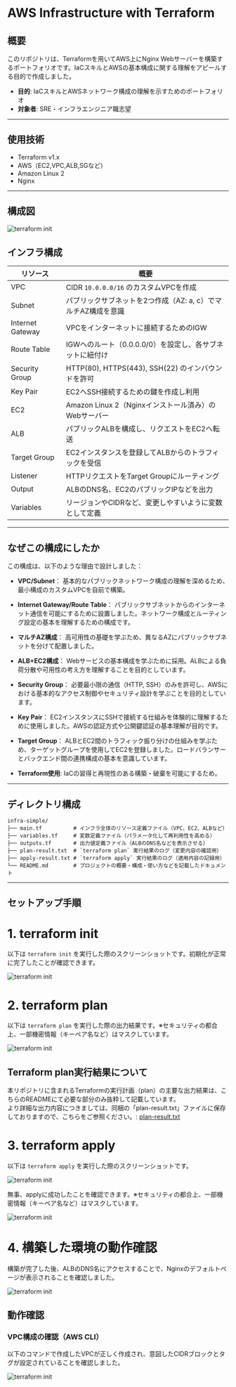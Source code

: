 # AWS Infrastructure with Terraform

## 概要
このリポジトリは、Terraformを用いてAWS上にNginx Webサーバーを構築するポートフォリオです。IaCスキルとAWSの基本構成に関する理解をアピールする目的で作成しました。

- **目的**: IaCスキルとAWSネットワーク構成の理解を示すためのポートフォリオ  
- **対象者**: SRE・インフラエンジニア職志望
---
## 使用技術
- Terraform v1.x
- AWS（EC2,VPC,ALB,SGなど）
- Amazon Linux 2
- Nginx
---
## 構成図
![terraform init](./images/terraform-plan-images.png)

## インフラ構成
| リソース           | 概要                                                       |
|--------------------|------------------------------------------------------------|
| VPC                | CIDR `10.0.0.0/16` のカスタムVPCを作成                      |
| Subnet             | パブリックサブネットを2つ作成（AZ: a, c）でマルチAZ構成を意識   |
| Internet Gateway   | VPCをインターネットに接続するためのIGW                      |
| Route Table        | IGWへのルート（0.0.0.0/0）を設定し、各サブネットに紐付け        |
| Security Group     | HTTP(80), HTTPS(443), SSH(22) のインバウンドを許可            |
| Key Pair           | EC2へSSH接続するための鍵を作成し利用                         |
| EC2                | Amazon Linux 2（Nginxインストール済み）のWebサーバー         |
| ALB                | パブリックALBを構成し、リクエストをEC2へ転送                 |
| Target Group       | EC2インスタンスを登録してALBからのトラフィックを受信         |
| Listener           | HTTPリクエストをTarget Groupにルーティング                   |
| Output             | ALBのDNS名、EC2のパブリックIPなどを出力                      |
| Variables          | リージョンやCIDRなど、変更しやすいように変数として定義         |
---
## なぜこの構成にしたか
この構成は、以下のような理由で設計しました：

- **VPC/Subnet**：
基本的なパブリックネットワーク構成の理解を深めるため、最小構成のカスタムVPCを自前で構築。

- **Internet Gateway/Route Table**：
パブリックサブネットからのインターネット通信を可能にするために設置しました。ネットワーク構成とルーティング設定の基本を理解するための構成です。

- **マルチAZ構成**： 
高可用性の基礎を学ぶため、異なるAZにパブリックサブネットを分けて配置しました。

- **ALB+EC2構成**：
Webサービスの基本構成を学ぶために採用。ALBによる負荷分散や可用性の考え方を理解することを目的としています。

- **Security Group**：
必要最小限の通信（HTTP, SSH）のみを許可し、AWSにおける基本的なアクセス制御やセキュリティ設計を学ぶことを目的としています。

- **Key Pair**：
EC2インスタンスにSSHで接続する仕組みを体験的に理解するために使用しました。AWSの認証方式や公開鍵認証の基本理解が目的です。

- **Target Group**：
ALBとEC2間のトラフィック振り分けの仕組みを学ぶため、ターゲットグループを使用してEC2を登録しました。ロードバランサーとバックエンド間の連携構成の基本を意識しています。

- **Terraform使用**: IaCの習得と再現性のある構築・破棄を可能にするため。
---
## ディレクトリ構成
```
infra-simple/
├── main.tf          # インフラ全体のリソース定義ファイル（VPC、EC2、ALBなど）
├── variables.tf     # 変数定義ファイル（パラメータ化して再利用性を高める）
├── outputs.tf       # 出力値定義ファイル（ALBのDNS名などを表示させる）
├── plan-result.txt  # `terraform plan` 実行結果のログ（変更内容の確認用）
├── apply-result.txt # `terraform apply` 実行結果のログ（適用内容の記録用）
└── README.md        # プロジェクトの概要・構成・使い方などを記載したドキュメント
```

---
## セットアップ手順
# 1. terraform init
以下は `terraform init` を実行した際のスクリーンショットです。初期化が正常に完了したことが確認できます。

![terraform init](./images/terraform-init-output.png)


# 2. terraform plan
以下は `terraform plan` を実行した際の出力結果です。※セキュリティの都合上、一部機密情報（キーペア名など）はマスクしています。

![terraform init](./images/teraform-plan.png)

## Terraform plan実行結果について
本リポジトリに含まれるTerraformの実行計画（plan）の主要な出力結果は、こちらのREADMEにて必要な部分のみ抜粋して記載しています。  
より詳細な出力内容につきましては、同梱の「plan-result.txt」ファイルに保存しておりますので、こちらをご参照ください。:
[plan-result.txt](./plan-result.txt)

# 3. terraform apply
以下は `terraform apply` を実行した際のスクリーンショットです。

![terraform init](./images/terraform-apply.png)

無事、applyに成功したことを確認できます。※セキュリティの都合上、一部機密情報（キーペア名など）はマスクしています。

![terraform init](./images/terraform-apply-complete.png)

# 4. 構築した環境の動作確認
構築が完了した後、ALBのDNS名にアクセスすることで、Nginxのデフォルトページが表示されることを確認しました。

![terraform init](./images/terraform-dns-nginx.png)

## 動作確認

### VPC構成の確認（AWS CLI）
以下のコマンドで作成したVPCが正しく作成され、意図したCIDRブロックとタグが設定されていることを確認しました。

![terraform init](./images/terrafodm-vpc.png)
